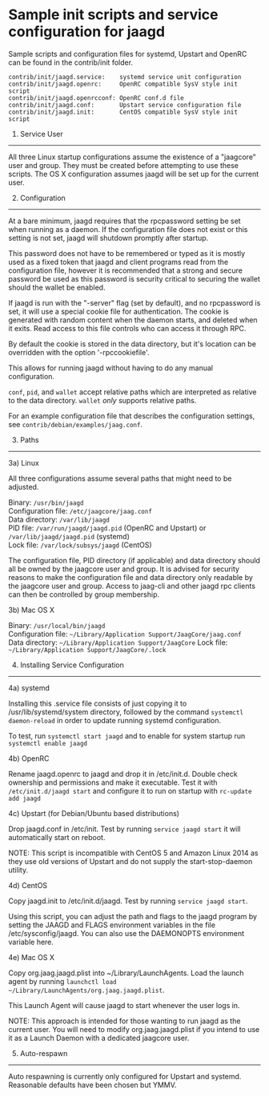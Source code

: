 Sample init scripts and service configuration for jaagd
==========================================================

Sample scripts and configuration files for systemd, Upstart and OpenRC
can be found in the contrib/init folder.

    contrib/init/jaagd.service:    systemd service unit configuration
    contrib/init/jaagd.openrc:     OpenRC compatible SysV style init script
    contrib/init/jaagd.openrcconf: OpenRC conf.d file
    contrib/init/jaagd.conf:       Upstart service configuration file
    contrib/init/jaagd.init:       CentOS compatible SysV style init script

1. Service User
---------------------------------

All three Linux startup configurations assume the existence of a "jaagcore" user
and group.  They must be created before attempting to use these scripts.
The OS X configuration assumes jaagd will be set up for the current user.

2. Configuration
---------------------------------

At a bare minimum, jaagd requires that the rpcpassword setting be set
when running as a daemon.  If the configuration file does not exist or this
setting is not set, jaagd will shutdown promptly after startup.

This password does not have to be remembered or typed as it is mostly used
as a fixed token that jaagd and client programs read from the configuration
file, however it is recommended that a strong and secure password be used
as this password is security critical to securing the wallet should the
wallet be enabled.

If jaagd is run with the "-server" flag (set by default), and no rpcpassword is set,
it will use a special cookie file for authentication. The cookie is generated with random
content when the daemon starts, and deleted when it exits. Read access to this file
controls who can access it through RPC.

By default the cookie is stored in the data directory, but it's location can be overridden
with the option '-rpccookiefile'.

This allows for running jaagd without having to do any manual configuration.

`conf`, `pid`, and `wallet` accept relative paths which are interpreted as
relative to the data directory. `wallet` *only* supports relative paths.

For an example configuration file that describes the configuration settings,
see `contrib/debian/examples/jaag.conf`.

3. Paths
---------------------------------

3a) Linux

All three configurations assume several paths that might need to be adjusted.

Binary:              `/usr/bin/jaagd`  
Configuration file:  `/etc/jaagcore/jaag.conf`  
Data directory:      `/var/lib/jaagd`  
PID file:            `/var/run/jaagd/jaagd.pid` (OpenRC and Upstart) or `/var/lib/jaagd/jaagd.pid` (systemd)  
Lock file:           `/var/lock/subsys/jaagd` (CentOS)  

The configuration file, PID directory (if applicable) and data directory
should all be owned by the jaagcore user and group.  It is advised for security
reasons to make the configuration file and data directory only readable by the
jaagcore user and group.  Access to jaag-cli and other jaagd rpc clients
can then be controlled by group membership.

3b) Mac OS X

Binary:              `/usr/local/bin/jaagd`  
Configuration file:  `~/Library/Application Support/JaagCore/jaag.conf`  
Data directory:      `~/Library/Application Support/JaagCore`
Lock file:           `~/Library/Application Support/JaagCore/.lock`

4. Installing Service Configuration
-----------------------------------

4a) systemd

Installing this .service file consists of just copying it to
/usr/lib/systemd/system directory, followed by the command
`systemctl daemon-reload` in order to update running systemd configuration.

To test, run `systemctl start jaagd` and to enable for system startup run
`systemctl enable jaagd`

4b) OpenRC

Rename jaagd.openrc to jaagd and drop it in /etc/init.d.  Double
check ownership and permissions and make it executable.  Test it with
`/etc/init.d/jaagd start` and configure it to run on startup with
`rc-update add jaagd`

4c) Upstart (for Debian/Ubuntu based distributions)

Drop jaagd.conf in /etc/init.  Test by running `service jaagd start`
it will automatically start on reboot.

NOTE: This script is incompatible with CentOS 5 and Amazon Linux 2014 as they
use old versions of Upstart and do not supply the start-stop-daemon utility.

4d) CentOS

Copy jaagd.init to /etc/init.d/jaagd. Test by running `service jaagd start`.

Using this script, you can adjust the path and flags to the jaagd program by
setting the JAAGD and FLAGS environment variables in the file
/etc/sysconfig/jaagd. You can also use the DAEMONOPTS environment variable here.

4e) Mac OS X

Copy org.jaag.jaagd.plist into ~/Library/LaunchAgents. Load the launch agent by
running `launchctl load ~/Library/LaunchAgents/org.jaag.jaagd.plist`.

This Launch Agent will cause jaagd to start whenever the user logs in.

NOTE: This approach is intended for those wanting to run jaagd as the current user.
You will need to modify org.jaag.jaagd.plist if you intend to use it as a
Launch Daemon with a dedicated jaagcore user.

5. Auto-respawn
-----------------------------------

Auto respawning is currently only configured for Upstart and systemd.
Reasonable defaults have been chosen but YMMV.

